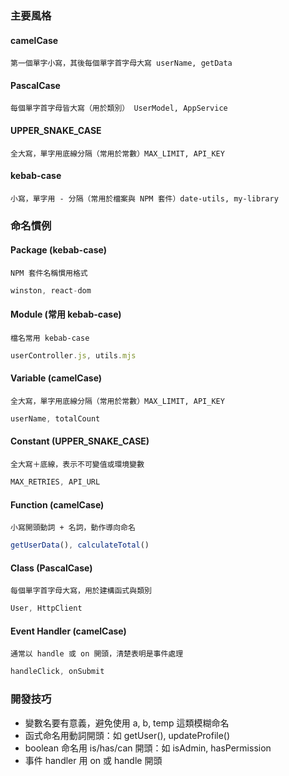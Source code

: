 ### 主要風格
#### camelCase
    第一個單字小寫，其後每個單字首字母大寫 userName, getData
#### PascalCase	
    每個單字首字母皆大寫（用於類別） UserModel, AppService
#### UPPER_SNAKE_CASE	
    全大寫，單字用底線分隔（常用於常數）MAX_LIMIT, API_KEY
#### kebab-case	
    小寫，單字用 - 分隔（常用於檔案與 NPM 套件）date-utils, my-library

### 命名慣例
#### Package (kebab-case)
    NPM 套件名稱慣用格式
```js
winston, react-dom
```
#### Module (常用 kebab-case)
    檔名常用 kebab-case
```js
userController.js, utils.mjs
```
#### Variable (camelCase)
    全大寫，單字用底線分隔（常用於常數）MAX_LIMIT, API_KEY
```js
userName, totalCount
```
#### Constant (UPPER_SNAKE_CASE)
    全大寫＋底線，表示不可變值或環境變數
```js
MAX_RETRIES, API_URL
```
#### Function (camelCase)
    小寫開頭動詞 + 名詞，動作導向命名
```js
getUserData(), calculateTotal()
```
#### Class (PascalCase)
    每個單字首字母大寫，用於建構函式與類別
```js
User, HttpClient
```
#### Event Handler (camelCase)
    通常以 handle 或 on 開頭，清楚表明是事件處理
```js
handleClick, onSubmit
```

### 開發技巧
- 變數名要有意義，避免使用 a, b, temp 這類模糊命名
- 函式命名用動詞開頭：如 getUser(), updateProfile()
- boolean 命名用 is/has/can 開頭：如 isAdmin, hasPermission
- 事件 handler 用 on 或 handle 開頭